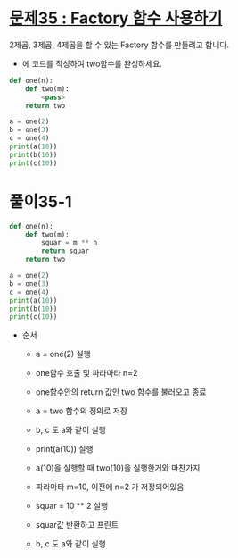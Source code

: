 # [문제35 : Factory 함수 사용하기](https://www.notion.so/35-Factory-cd9fdd4e7e694cb5b0f57761c90e4e04)

2제곱, 3제곱, 4제곱을 할 수 있는 Factory 함수를 만들려고 합니다. 

- <pass>에 코드를 작성하여 two함수를 완성하세요.

``` python
def one(n):
    def two(m):
        <pass>
    return two

a = one(2)
b = one(3)
c = one(4)
print(a(10))
print(b(10))
print(c(10))
```

# 풀이35-1

``` python
def one(n):
    def two(m):
        squar = m ** n
        return squar
    return two

a = one(2)
b = one(3)
c = one(4)
print(a(10))
print(b(10))
print(c(10))
```

- 순서
    - a = one(2) 실행
    - one함수 호출 및 파라마타 n=2
    - one함수안의 return 값인 two 함수를 불러오고 종료
    - a = two 함수의 정의로 저장
    - b, c 도 a와 같이 실행

    - print(a(10)) 실행
    - a(10)을 실행할 때 two(10)을 실행한거와 마찬가지
    - 파라마타 m=10, 이전에 n=2 가 저장되어있음
    - squar = 10 ** 2 실행
    - squar값 반환하고 프린트
    - b, c 도 a와 같이 실행